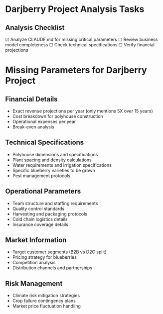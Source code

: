 # Darjberry Project Analysis Tasks

## Analysis Checklist
☑ Analyze CLAUDE.md for missing critical parameters
☐ Review business model completeness
☐ Check technical specifications
☐ Verify financial projections

# Missing Parameters for Darjberry Project

## Financial Details
- Exact revenue projections per year (only mentions 5X over 15 years)
- Cost breakdown for polyhouse construction
- Operational expenses per year
- Break-even analysis

## Technical Specifications
- Polyhouse dimensions and specifications
- Plant spacing and density calculations
- Water requirements and irrigation specifications
- Specific blueberry varieties to be grown
- Pest management protocols

## Operational Parameters
- Team structure and staffing requirements
- Quality control standards
- Harvesting and packaging protocols
- Cold chain logistics details
- Insurance coverage details

## Market Information
- Target customer segments (B2B vs D2C split)
- Pricing strategy for blueberries
- Competition analysis
- Distribution channels and partnerships

## Risk Management
- Climate risk mitigation strategies
- Crop failure contingency plans
- Market price fluctuation handling